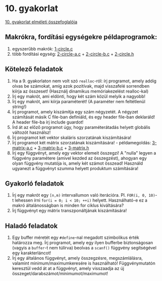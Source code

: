 # 10. gyakorlat

[10. gyakorlat elméleti összefoglalója](../../elmelet/gyak10)

## Makrókra, fordítási egységekre példaprogramok:

1. egyszerűbb makrók: [1-circle.c](1-circle.c)
2. több fordítási egység: [2-circle-a.c](2-circle-a.c) + [2-circle-b.c](2-circle-b.c) + [2-circle.h](2-circle.h)

## Kötelező feladatok

1. Ha a 9. gyakorlaton nem volt szó `realloc`-ról: írj programot, amely addig olvas be számokat, amíg azok pozitívak, majd visszafelé sorrendben kiírja az összeset! (Használj dinamikus memóriakezelést realloc-kal)
2. Írj egy makrót, ami eldönti, hogy két szám közül melyik a nagyobb!
3. Írj egy makrót, ami kiírja paraméterét! (A paraméter nem feltétlenül string!)
4. Írj programot, amely kiszámítja egy szám négyzetét. A négyzet számítását másik C file-ban definiáld, és egy header file-ban deklaráld! A header file-ba írj include guardot!
5. Írd át az előző programot úgy, hogy paraméterátadás helyett globális változót használsz!
6. Írj programot két vektor skaláris szorzatának kiszámítására!
7. Írj programot két mátrix szorzatának kiszámítására! - példamegoldás: [3-matrix-a.c](3-matrix-a.c) + [3-matrix-b.c](3-matrix-b.c) + [3-matrix.h](3-matrix.h)
8. Írj egy függvényt, amely egy vektor elemeit összegzi! A "nulla" legyen a függvény paramétere (amivel kezded az összegzést), ahogyan egy olyan függvény mutatója is, amely két számot összead! Használd ugyanezt a függvényt szumma helyett produktum számítására!

## Gyakorló feladatok

1. Írj egy makrót egy `[n,m)` intervallumon való iterációra. Pl. `FOR(i, 0, 10)`-t lehessen írni `for(i = 0; i < 10; ++i)` helyett. Használható-e ez a makró általánosságban is minden for ciklus kiváltására?
2. Írj függvényt egy mátrix transzponáltjának kiszámítására!

## Haladó feladatok

1. Egy buffer méretét egy `#define`-nal megadott szimbolikus érték határozza meg. Írj programot, amely egy ilyen bufferbe biztonságosan (vagyis a `buffer`-t nem túlírva) beolvas a `scanf()` függvény segítségével egy karakterláncot!
2. Írj egy általános függvényt, amely összegzésre, megszámlálásra, valamint minimum/maximumkeresére is használható! Függvénymutatón keresztül vedd át at a függvényt, amely visszaadja az új összeget/darabszámot/minimumot/maximumot!
